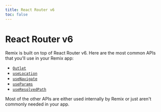 ```yaml
---
title: React Router v6
toc: false
---
```


# React Router v6

Remix is built on top of React Router v6. Here are the most common APIs that you'll use in your Remix app:

- [`Outlet`][outlet]
- [`useLocation`][use-location]
- [`useNavigate`][use-navigate]
- [`useParams`][use-params]
- [`useResolvedPath`][use-resolved-path]

Most of the other APIs are either used internally by Remix or just aren't commonly needed in your app.

[outlet]: https://reactrouter.com/en/main/hooks/use-outlet
[use-location]: https://reactrouter.com/en/main/hooks/use-location
[use-navigate]: https://reactrouter.com/en/main/hooks/use-navigate
[use-params]: https://reactrouter.com/en/main/hooks/use-params
[use-resolved-path]: https://reactrouter.com/en/main/hooks/use-resolved-path
